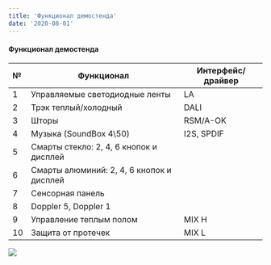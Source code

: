 ```yaml
---
title: 'Функционал демостенда'
date: '2020-08-01'
---
```


#### Функционал демостенда

| №   | Функционал                                | Интерфейс/драйвер |
| :-- | ----------------------------------------- | ----------------- |
| 1   | Управляемые светодиодные ленты            | LA                |
| 2   | Трэк теплый/холодный                      | DALI              |
| 3   | Шторы                                     | RSM/A-OK          |
| 4   | Музыка (SoundBox 4\50)                    | I2S, SPDIF        |
| 5   | Cмарты стекло: 2, 4, 6 кнопок и дисплей   |                   |
| 6   | Cмарты алюминий: 2, 4, 6 кнопок и дисплей |                   |
| 7   | Сенсорная панель                          |                   |
| 8   | Doppler 5, Doppler 1                      |                   |
| 9   | Управление теплым полом                   | MIX H             |
| 10  | Защита от протечек                        | MIX L             |

![](/assets/20240624_160409_image.png)
